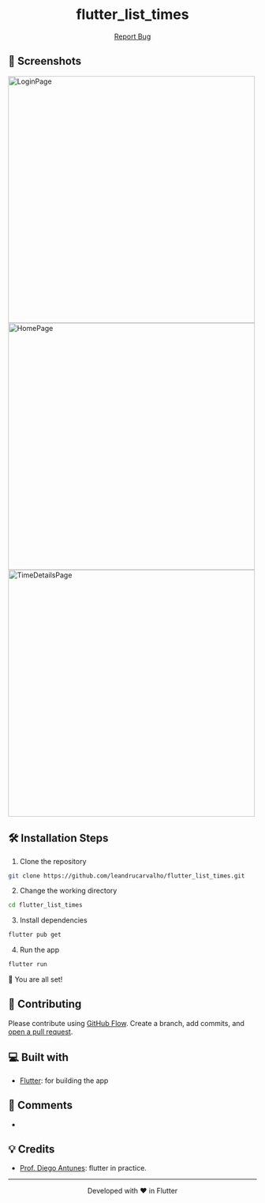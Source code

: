 <h1 align="center">
  flutter_list_times
</h1>

<p align="center">
    <a href="https://github.com/leandrucarvalho/flutter_list_times/issues/new/choose">Report Bug</a>
</p>

## 🚀 Screenshots

<p float="left">
  <img src="https://github.com/leandrucarvalho/flutter_list_times/assets/56963289/0f5925f3-57a7-4275-b6c8-bfbfd372bde4" alt="LoginPage" height="500"/>
  <img src="https://github.com/leandrucarvalho/flutter_list_times/assets/56963289/73fb630b-85d9-420f-b93a-12a956eb87e2" alt="HomePage" height="500"/>
  <img src="https://github.com/leandrucarvalho/flutter_list_times/assets/56963289/17cdf1c8-0a25-47cd-beec-e27a87eb7037" alt="TimeDetailsPage" height="500"/>
</p>

## 🛠️ Installation Steps

1. Clone the repository

```bash
git clone https://github.com/leandrucarvalho/flutter_list_times.git
```

2. Change the working directory

```bash
cd flutter_list_times
```

3. Install dependencies

```bash
flutter pub get
```

4. Run the app

```bash
flutter run
```

🌟 You are all set!

## 🍰 Contributing

Please contribute using [GitHub Flow](https://guides.github.com/introduction/flow). Create a branch, add commits, and [open a pull request](https://github.com/develogo/the_movie_list/compare).

<!-- Please read [`CONTRIBUTING`](CONTRIBUTING.md) for details on our [`CODE OF CONDUCT`](CODE_OF_CONDUCT.md), and the process for submitting pull requests to us. -->

## 💻 Built with

- [Flutter](https://flutter.dev/): for building the app

## 📘 Comments

-

## 💡 Credits

- [Prof. Diego Antunes](https://www.youtube.com/watch?v=b4ZxFLW7neQ&list=PL_wKlpKIC9vWubXsj3IRPZ2Rk6QMfsPPg&ab_channel=Prof.DiegoAntunes): flutter in practice.

<hr>
<p align="center">
Developed with ❤️ in Flutter
</p>
